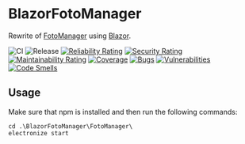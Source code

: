 # BlazorFotoManager
Rewrite of [FotoManager](https://github.com/mu88/FotoManager) using [Blazor](https://docs.microsoft.com/en-us/aspnet/core/blazor/).

![CI](https://github.com/mu88/BlazorFotoManager/workflows/CI/badge.svg)
![Release](https://github.com/mu88/BlazorFotoManager/workflows/Release/badge.svg)
[![Reliability Rating](https://sonarcloud.io/api/project_badges/measure?project=mu88_BlazorFotoManager&metric=reliability_rating)](https://sonarcloud.io/summary/new_code?id=mu88_BlazorFotoManager)
[![Security Rating](https://sonarcloud.io/api/project_badges/measure?project=mu88_BlazorFotoManager&metric=security_rating)](https://sonarcloud.io/summary/new_code?id=mu88_BlazorFotoManager)
[![Maintainability Rating](https://sonarcloud.io/api/project_badges/measure?project=mu88_BlazorFotoManager&metric=sqale_rating)](https://sonarcloud.io/summary/new_code?id=mu88_BlazorFotoManager)
[![Coverage](https://sonarcloud.io/api/project_badges/measure?project=mu88_BlazorFotoManager&metric=coverage)](https://sonarcloud.io/summary/new_code?id=mu88_BlazorFotoManager)
[![Bugs](https://sonarcloud.io/api/project_badges/measure?project=mu88_BlazorFotoManager&metric=bugs)](https://sonarcloud.io/summary/new_code?id=mu88_BlazorFotoManager)
[![Vulnerabilities](https://sonarcloud.io/api/project_badges/measure?project=mu88_BlazorFotoManager&metric=vulnerabilities)](https://sonarcloud.io/summary/new_code?id=mu88_BlazorFotoManager)
[![Code Smells](https://sonarcloud.io/api/project_badges/measure?project=mu88_BlazorFotoManager&metric=code_smells)](https://sonarcloud.io/summary/new_code?id=mu88_BlazorFotoManager)

## Usage
Make sure that npm is installed and then run the following commands:
```shell
cd .\BlazorFotoManager\FotoManager\
electronize start
```